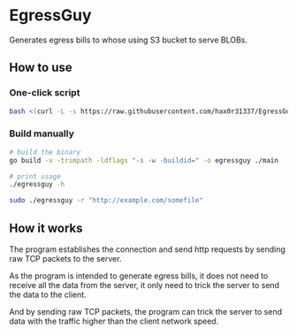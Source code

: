 # EgressGuy

Generates egress bills to whose using S3 bucket to serve BLOBs.

## How to use

### One-click script

```bash
bash <(curl -L -s https://raw.githubusercontent.com/hax0r31337/EgressGuy/main/1clk.sh) -r "http://example.com/somefile"
```

### Build manually

```bash
# build the binary
go build -v -trimpath -ldflags "-s -w -buildid=" -o egressguy ./main

# print usage
./egressguy -h

sudo ./egressguy -r "http://example.com/somefile"
```

## How it works

The program establishes the connection and send http requests by sending raw TCP packets to the server.

As the program is intended to generate egress bills,
it does not need to receive all the data from the server,
it only need to trick the server to send the data to the client.

And by sending raw TCP packets, the program can trick the server to send data with the traffic higher than the client network speed.
